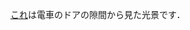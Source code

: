 [これ](https://twctf7qygt6ujk.azureedge.net/uploads/glance.gif-994bd85cd3c2f37c1cd1d520a506abbbe459ac7dc2fedd39bf04c99a04abcb9f)は電車のドアの隙間から見た光景です．